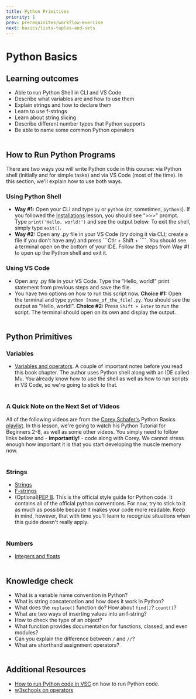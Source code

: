 ```yaml
---
title: Python Primitives
priority: 1
prev: prerequisites/workflow-exercise
next: basics/lists-tuples-and-sets
---
```


# Python Basics

## Learning outcomes

- Able to run Python Shell in CLI and VS Code
- Describe what variables are and how to use them
- Explain strings and how to declare them
- Learn to use f-strings
- Learn about string slicing
- Describe different number types that Python supports
- Be able to name some common Python operators
  <br><br>

## How to Run Python Programs

There are two ways you will write Python code in this course: via Python shell (initially and for simple tasks) and via VS Code (most of the time). In this section, we'll explain how to use both ways.
<br>

### Using Python Shell

- <b>Way #1:</b> Open your CLI and type `py` or `python` (or, sometimes, `python3`). If you followed the [Installations](https://vennbury.com/lessons/python/basics/prerequisites/installations) lesson, you should see ">>>" prompt. Type `print('Hello, world!')` and see the output below. To exit the shell, simply type `exit()`.
- <b>Way #2:</b> Open any .py file in your VS Code (try doing it via CLI; create a file if you don't have any) and press ```Ctlr + Shift + \````. You should see a terminal open on the bottom of your IDE. Follow the steps from Way #1 to open up the Python shell and exit it.
  <br>

### Using VS Code

- Open any .py file in your VS Code. Type the "Hello, world!" print statement from previous steps and save the file.
- You have two options on how to run this script now. <b>Choice #1:</b> Open the terminal and type `python [name_of_the_file].py`. You should see the output as "Hello, world!". <b>Choice #2:</b> Press `Shift + Enter` to run the script. The terminal should open on its own and display the output.
  <br><br>

## Python Primitives

### Variables

- [Variables and operators](https://automatetheboringstuff.com/2e/chapter1/). A couple of important notes before you read this book chapter. The author uses Python shell along with an IDE called Mu. You already know how to use the shell as well as how to run scripts in VS Code, so we're going to stick to that.
  <br><br>

### A Quick Note on the Next Set of Videos

All of the following videos are from the [Corey Schafer's](https://www.youtube.com/@coreyms) Python Basics [playlist](https://www.youtube.com/playlist?list=PL-osiE80TeTskrapNbzXhwoFUiLCjGgY7). In this lesson, we're going to watch his Python Tutorial for Beginners 2-8, as well as some other videos. You simply need to follow links below and - <b>importantly!</b> - code along with Corey. We cannot stress enough how important it is that you start developing the muscle memory now.
<br><br>

### Strings

- [Strings](https://www.youtube.com/watch?v=k9TUPpGqYTo&list=PL-osiE80TeTt2d9bfVyTiXJA-UTHn6WwU&index=2)
- [F-strings](https://www.youtube.com/watch?v=nghuHvKLhJA&list=PL-osiE80TeTt2d9bfVyTiXJA-UTHn6WwU&index=35)
- (Optional)[PEP 8](https://pep8.org/). This is the official style guide for Python code. It contains all of the official python conventions. For now, try to stick to it as much as possible because it makes your code more readable. Keep in mind, however, that with time you'll learn to recognize situations when this guide doesn't really apply.
  <br><br>

### Numbers

- [Integers and floats](https://www.youtube.com/watch?v=khKv-8q7YmY&list=PL-osiE80TeTt2d9bfVyTiXJA-UTHn6WwU&index=3)
  <br><br>

## Knowledge check

- What is a variable name convention in Python?
- What is string concatenation and how does it work in Python?
- What does the `replace()` function do? How about `find()`? `count()`?
- What are two ways of inserting values into an f-string?
- How to check the type of an object?
- What function provides documentation for functions, classed, and even modules?
- Can you explain the difference between `/` and `//`?
- What are shorthand assignment operators?
  <br><br>

## Additional Resources

- [How to run Python code in VSC](https://www.dev2qa.com/how-to-run-python-code-in-visual-studio-code/#:~:text=Select%20Installed%20Python%20Interpreter%20In%20Visual%20Studio%20Code.,installed%20path%20%29%20installed%20on%20your%20OS.%20) on how to run Python code.
- [w3schools on operators](https://www.w3schools.com/python/python_operators.asp)
  <br><br>

